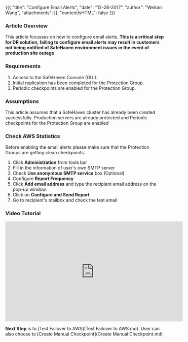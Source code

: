 {{{
  "title": "Configure Email Alerts",
  "date": "12-28-2017",
  "author": "Weiran Wang",
  "attachments": [],
  "contentIsHTML": false
}}}

### Article Overview
This article focusses on how to configure email alerts. **This is a critical step for DR solution, failing to configure email alerts may result in customers not being notified of SafeHaven environment issues in the event of production site outage**

### Requirements
1. Access to the SafeHaven Console (GUI).
2. Initial replication has been completed for the Protection Group.
3. Periodic checkpoints are enabled for the Protection Group.

### Assumptions
This article assumes that a SafeHaven cluster has already been created successfully. Production servers are already protected and Periodic checkpoints for the Protection Group are enabled

### Check AWS Statistics

Before enabling the email alerts please make sure that the Protection Groups are getting clean checkpoints.

1. Click **Administration** from tools bar
2. Fill in the information of user's own SMTP server
3. Check **Use anonymous SMTP service** box (Optional)
4. Configure **Report Frequency**
5. Click **Add email address** and type the recipient email address on the pop-up window.
6. Click on **Configure and Send Report**
7. Go to recipient's mailbox and check the test email

### Video Tutorial
<p>
<iframe width="560" height="315" src="https://www.youtube.com/embed/B3FA9xy5PwY" frameborder="0" gesture="media" allow="encrypted-media" allowfullscreen></iframe>
 </p>  
 
**Next Step** is to [Test Failover to AWS](Test Failover to AWS.md). User can also choose to [Create Manual Checkpoint](Create Manual Checkpoint.md)

